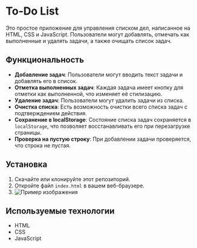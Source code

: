 # To-Do List

Это простое приложение для управления списком дел, написанное на HTML, CSS и JavaScript. Пользователи могут добавлять, отмечать как выполненные и удалять задачи, а также очищать список задач.

## Функциональность

- **Добавление задач**: Пользователи могут вводить текст задачи и добавлять его в список.
- **Отметка выполненных задач**: Каждая задача имеет кнопку для отметки как выполненной, что изменяет её стилизацию.
- **Удаление задач**: Пользователи могут удалить задачи из списка.
- **Очистка списка**: Есть возможность очистки всего списка задач с подтверждением действия.
- **Сохранение в localStorage**: Состояние списка задач сохраняется в `localStorage`, что позволяет восстанавливать его при перезагрузке страницы.
- **Проверка на пустую строку**: При добавлении задачи проверяется, что строка не пустая.

## Установка

1. Скачайте или клонируйте этот репозиторий.
2. Откройте файл `index.html` в вашем веб-браузере.
3. ![Пример изображения](images/logo3.png)

## Используемые технологии

- HTML
- CSS
- JavaScript
